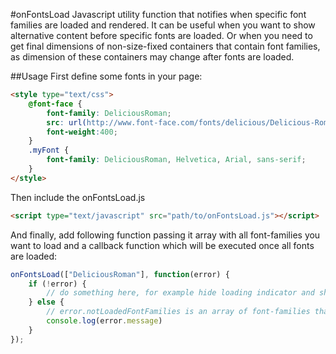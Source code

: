 #onFontsLoad
Javascript utility function that notifies when specific font families are loaded and rendered. It can be useful when you want to show alternative content before specific fonts are loaded. Оr when you need to get final dimensions of non-size-fixed containers that contain font families, as dimension of these containers may change after fonts are loaded.

##Usage
First define some fonts in your page:
```html
<style type="text/css">
	@font-face {
		font-family: DeliciousRoman;
		src: url(http://www.font-face.com/fonts/delicious/Delicious-Roman.otf);
		font-weight:400;
	}
	.myFont {
		font-family: DeliciousRoman, Helvetica, Arial, sans-serif;
	}
</style>
```
Then include the onFontsLoad.js
```html
<script type="text/javascript" src="path/to/onFontsLoad.js"></script>
```
And finally, add following function passing it array with all font-families you want to load and a callback function which will be executed once all fonts are loaded:
```javascript
onFontsLoad(["DeliciousRoman"], function(error) {
	if (!error) {
		// do something here, for example hide loading indicator and show elements with loaded font-families.
	} else {
		// error.notLoadedFontFamilies is an array of font-families that didn't loaded in specific time interval.
		console.log(error.message)
	}
});
```
